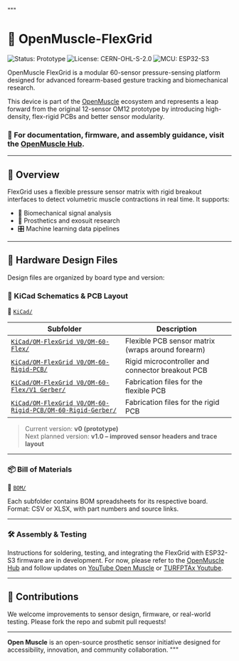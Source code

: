 """
# 🧠 OpenMuscle-FlexGrid

![Status: Prototype](https://img.shields.io/badge/status-prototype-orange)
![License: CERN-OHL-S-2.0](https://img.shields.io/badge/license-CERN--OHL--S--2.0-blue)
![MCU: ESP32-S3](https://img.shields.io/badge/MCU-ESP32--S3-blue)

OpenMuscle FlexGrid is a modular 60-sensor pressure-sensing platform designed for advanced forearm-based gesture tracking and biomechanical research.

This device is part of the [OpenMuscle](https://github.com/Open-Muscle) ecosystem and represents a leap forward from the original 12-sensor OM12 prototype by introducing high-density, flex-rigid PCBs and better sensor modularity.

### 📌 For documentation, firmware, and assembly guidance, visit the [OpenMuscle Hub](https://github.com/Open-Muscle/OpenMuscle-Hub).

---

## 🧬 Overview

FlexGrid uses a flexible pressure sensor matrix with rigid breakout interfaces to detect volumetric muscle contractions in real time. It supports:

- 🧠 Biomechanical signal analysis  
- 🦾 Prosthetics and exosuit research  
- 🎛️ Machine learning data pipelines  

---

## 📁 Hardware Design Files

Design files are organized by board type and version:

### 🔌 KiCad Schematics & PCB Layout

📂 [`KiCad/`](https://github.com/Open-Muscle/OpenMuscle-FlexGrid/tree/main/KiCad)

| Subfolder | Description |
|-----------|-------------|
| [`KiCad/OM-FlexGrid V0/OM-60-Flex/`](https://github.com/Open-Muscle/OpenMuscle-FlexGrid/tree/main/KiCad/OM-FlexGrid%20V0/OM-60-Flex) | Flexible PCB sensor matrix (wraps around forearm) |
| [`KiCad/OM-FlexGrid V0/OM-60-Rigid-PCB/`](https://github.com/Open-Muscle/OpenMuscle-FlexGrid/tree/main/KiCad/OM-FlexGrid%20V0/OM-60-Rigid-PCB) | Rigid microcontroller and connector breakout PCB |
| [`KiCad/OM-FlexGrid V0/OM-60-Flex/V1 Gerber/`](https://github.com/Open-Muscle/OpenMuscle-FlexGrid/tree/main/KiCad/OM-FlexGrid%20V0/OM-60-Flex/V1%20Gerber) | Fabrication files for the flexible PCB |
| [`KiCad/OM-FlexGrid V0/OM-60-Rigid-PCB/OM-60-Rigid-Gerber/`](https://github.com/Open-Muscle/OpenMuscle-FlexGrid/tree/main/KiCad/OM-FlexGrid%20V0/OM-60-Rigid-PCB/OM-60-Rigid-Gerber) | Fabrication files for the rigid PCB |

> Current version: **v0 (prototype)**  
> Next planned version: **v1.0 – improved sensor headers and trace layout**

---

### 📦 Bill of Materials

📂 [`BOM/`](https://github.com/Open-Muscle/OpenMuscle-FlexGrid/tree/main/BOM)

Each subfolder contains BOM spreadsheets for its respective board.  
Format: CSV or XLSX, with part numbers and source links.

---

### 🛠 Assembly & Testing

Instructions for soldering, testing, and integrating the FlexGrid with ESP32-S3 firmware are in development. For now, please refer to the [OpenMuscle Hub](https://github.com/Open-Muscle/OpenMuscle-Hub) and follow updates on [YouTube Open Muscle](https://youtube.com/@openmuscle) or [TURFPTAx Youtube](https://youtube.com/@turfptax).

---

## 🤝 Contributions

We welcome improvements to sensor design, firmware, or real-world testing. Please fork the repo and submit pull requests!

---
**Open Muscle** is an open-source prosthetic sensor initiative designed for accessibility, innovation, and community collaboration.
"""
